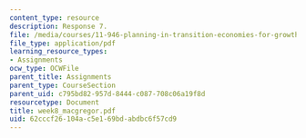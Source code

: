 ```yaml
---
content_type: resource
description: Response 7.
file: /media/courses/11-946-planning-in-transition-economies-for-growth-and-equity-spring-2004/62cccf26104ac5e169bdabdbc6f57cd9_week8_macgregor.pdf
file_type: application/pdf
learning_resource_types:
- Assignments
ocw_type: OCWFile
parent_title: Assignments
parent_type: CourseSection
parent_uid: c795bd82-957d-8444-c087-708c06a19f8d
resourcetype: Document
title: week8_macgregor.pdf
uid: 62cccf26-104a-c5e1-69bd-abdbc6f57cd9
---
```

